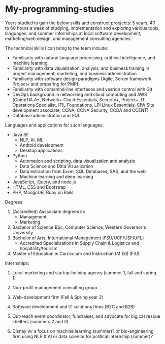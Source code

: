 # My-programming-studies


Years studied to gain the below skills and construct proejects: 5 years, 40 to 60 hours a week of studying, implementation and exploring various tools, languages, and summer internships at local software development, marketing/web design, and management consulting agencies.

The technical skills I can bring to the team include:

- Familiarity with natural language processing, artificial intelligence, and machine learning
- Familiarity with data visualization, analysis, and business training in project management, marketing, and business administration
- Familiarity with software design paradigms (Agile, Scrum framework, Project+ and preparing for PMP)
- Familiarity with comamnd-line interfaces and vesrion control with Git
- DevOps background in networking and cloud computing and AWS (CompTIA A+, Network+ Cloud Essentials, Security+, Project+, IT Operations Specialist, ITIL Foundations, LPI Linux Essentials, CIW Site development associate, CCNA, CCNA Security, CCDA and CCENT)
- Database administration and SQL


Languages and applications for such languages:
 - Java SE
   * NLP, AI, ML
   * Android development
   * Desktop applications
 - Python
   * Automation and scripting, data visualization and analysis
   * Data Science and Data Visualization
   * Data extraction from Excel, SQL Databases, SAS, and the web 
   * Machine learning and deep learning
 - JavaScript, jQuery, and node.js
 - HTML, CSS and Bootstrap
 - PHP, MongoDB, Ruby on Rails
 
 
 Degrees:
  1) (Accredited) Asssociate degrees in:
     - Management
     - Marketing
  2) Bachelor of Science BSc, Computer Science, Western Governor's University
  3) Bachelor of Arts, International Management (FSU/UCF/USF/UFL)
     - Accredited Specializations in Supply Chain & Logistics and hospitality/tourism
  3) Master of Education in Curriculum and Instruction (M.Ed) (FIU) 
  
 Internships:
   1) Local marketing and startup-helping agency (summer 1, fall and spring 1)
   2) Non-profit management consulting group 
   3) Web-development firm (Fall & Spring year 2)
   4) Software development and IT solutions firms (B2C and B2B) 
   5) Out-reach event coordinator, fundraiser, and advocate for big cat rescue shelters (summers 2 and 3)
   
   
   6) Disney w/ a focus on machine learning (summer)? or bio-engineering firm using NLP & AI or data science for political internship (summer)?
